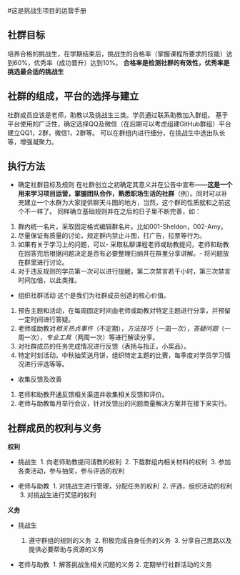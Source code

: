 #这是挑战生项目的运营手册

## 社群目标
培养合格的挑战生，在学期结束后，挑战生的合格率（掌握课程所要求的技能）达到60%，优秀率（成功晋升）达到10%。
**合格率是检测社群的有效性，优秀率是挑选最合适的挑战生**

## 社群的组成，平台的选择与建立
社群成员应该是老师，助教以及挑战生三类。学员通过联系助教加入群组。
基于平台使用的广泛性，确定选择QQ及微信（在后期可以考虑组建GitHub群组）平台建立QQ1，2群，微信1，2群等。
可以在群组内进行细分，在挑战生中选出队长等，增强凝聚力。

## 执行方法
- 确定社群目标及规则
在社群创立之初确定其意义并在公告中宣布——**这是一个用来学习项目运营，掌握团队合作，熟悉职场生活的社群**（例）。同时可以补充建立一个水群为大家提供聊天斗图的地方，当然，这个群的性质就和之前这个不一样了。
同样确立基础规则并在之后的日子里不断完善，如：
1. 群内统一名片，采取固定格式编辑群名片。比如001-Sheldon，002-Amy。
2. 尽量保证有质量的讨论，规定群内禁止斗图，打广告，拉票等行为。
3. 如果有关于学习上的问题，可以- 采取私聊课程老师或助教提问，老师和助教在回答完后根据问题决定是否有必要整理归纳并在群里分享讲解。- 将问题放在群里进行讨论。
4. 对于违反规则的学员第一次可以进行提醒，第二次禁言若干小时，第三次禁言时间加倍，以此类推。

- 组织社群活动
这个是我们为社群成员创造的核心价值。
1. 预告主题和活动，在每周固定时间由老师或助教对特定主题进行分享，并预留一定时间进行答疑。
2. 老师或助教对*相关热点事件*（不定期），*方法技巧*（一周一次），*答疑问题*（一周一次），*专业工具*（两周一次）等进行解读分享。
3. 对社群成员的任务完成情况进行反馈（表扬与指正，小奖品）。
4. 特定时刻活动。中秋抽奖送月饼，组织特定主题的比赛，每季度对学员学习情况进行评选等等。

- 收集反馈及改善
1. 老师和助教开通反馈相关渠道并收集相关反馈和评价。
2. 老师与助教每月举行会议，针对反馈出的问题商量解决方案并在接下来实行。

## 社群成员的权利与义务

**权利**
- 挑战生
  1. 向老师助教提问请教的权利
  2. 下载群组内相关材料的权利
  3. 参加各类活动，参与抽奖，参与评选的权利
  
- 老师与助教
  1. 对挑战生进行管理，分配任务的权利
  2. 评选，组织活动的权利
  3. 对挑战生进行奖惩的权利
  
**义务**
- 挑战生
  1. 遵守群组的规则的义务
  2. 积极完成自身任务的义务
  3. 分享自己思路以及提供必要帮助与资源的义务 
  
- 老师与助教
  1. 解答挑战生相关问题的义务
  2. 定期举行社群活动的义务
  

